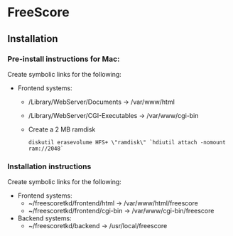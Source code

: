 # FreeScore

## Installation

### Pre-install instructions for Mac:
Create symbolic links for the following:

- Frontend systems:
  - /Library/WebServer/Documents -> /var/www/html
  - /Library/WebServer/CGI-Executables -> /var/www/cgi-bin
  - Create a 2 MB ramdisk
  
    ``diskutil erasevolume HFS+ \"ramdisk\" `hdiutil attach -nomount ram://2048` ``

### Installation instructions
Create symbolic links for the following:

- Frontend systems:
  - ~/freescoretkd/frontend/html -> /var/www/html/freescore
  - ~/freescoretkd/frontend/cgi-bin -> /var/www/cgi-bin/freescore
- Backend systems:
  - ~/freescoretkd/backend -> /usr/local/freescore
